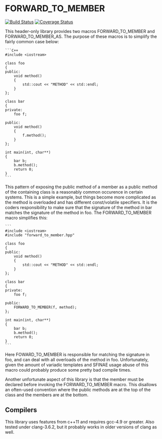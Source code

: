 FORWARD_TO_MEMBER
=================
[![Build Status](https://travis-ci.org/jonesinator/forward-to-member.svg)](https://travis-ci.org/jonesinator/forward-to-member) [![Coverage Status](https://coveralls.io/repos/jonesinator/forward-to-member/badge.svg?branch=master&service=github)](https://coveralls.io/github/jonesinator/forward-to-member?branch=master)

This header-only library provides two macros FORWARD_TO_MEMBER and
FORWARD_TO_MEMBER_AS. The purpose of these macros is to simplify the fairly
common case below:

    ```C++
    #include <iostream>

    class foo
    {
    public:
        void method()
        {
            std::cout << "METHOD" << std::endl;
        }
    };
    
    class bar
    {
    private:
        foo f;
    
    public:
        void method()
        {
            f.method();
        }
    };

    int main(int, char**)
    {
        bar b;
        b.method();
        return 0;
    }
    ```

This pattern of exposing the public method of a member as a public method of
the containing class is a reasonably common occurence in certain systems. This
is a simple example, but things become more complicated as the method is
overloaded and has different const/volatile specifiers. It is the coders
responsibility to make sure that the signature of the method in bar matches the
signature of the method in foo. The FORWARD_TO_MEMBER macro simplifies this:

    ```
    #include <iostream>
    #include "forward_to_member.hpp"

    class foo
    {
    public:
        void method()
        {
            std::cout << "METHOD" << std::endl;
        }
    };
    
    class bar
    {
    private:
        foo f;
    
    public:
        FORWARD_TO_MEMBER(f, method);
    };

    int main(int, char**)
    {
        bar b;
        b.method();
        return 0;
    }
    ```

Here FOWARD_TO_MEMBER is responsible for matching the signature in foo, and can
deal with all overloads of the method in foo. Unfortunately, given the amount
of variadic templates and SFINAE usage abuse of this macro could probably
produce some pretty bad compile times.

Another unfortunate aspect of this library is that the member must be declared
before invoking the FORWARD_TO_MEMBER macro. This disallows an often-used
convention where the public methods are at the top of the class and the members
are at the bottom.

Compilers
---------
This library uses features from c++11 and requires gcc-4.9 or greater. Also
tested under clang-3.6.2, but it probably works in older versions of clang as
well.
